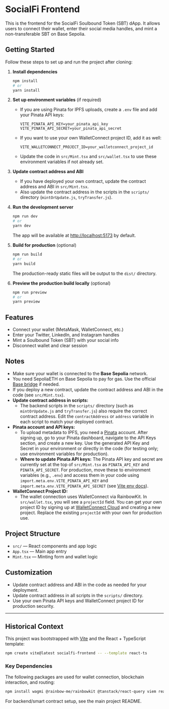 # SocialFi Frontend

This is the frontend for the SocialFi Soulbound Token (SBT) dApp. It allows users to connect their wallet, enter their social media handles, and mint a non-transferable SBT on Base Sepolia.

## Getting Started

Follow these steps to set up and run the project after cloning:

1. **Install dependencies**
   ```bash
   npm install
   # or
   yarn install
   ```

2. **Set up environment variables** (if required)
   - If you are using Pinata for IPFS uploads, create a `.env` file and add your Pinata API keys:
     ```env
     VITE_PINATA_API_KEY=your_pinata_api_key
     VITE_PINATA_API_SECRET=your_pinata_api_secret
     ```
   - If you want to use your own WalletConnect project ID, add it as well:
     ```env
     VITE_WALLETCONNECT_PROJECT_ID=your_walletconnect_project_id
     ```
   - Update the code in `src/Mint.tsx` and `src/wallet.tsx` to use these environment variables if not already set.

3. **Update contract address and ABI**
   - If you have deployed your own contract, update the contract address and ABI in `src/Mint.tsx`.
   - Also update the contract address in the scripts in the `scripts/` directory (`mintOrUpdate.js`, `tryTransfer.js`).

4. **Run the development server**
   ```bash
   npm run dev
   # or
   yarn dev
   ```
   The app will be available at [http://localhost:5173](http://localhost:5173) by default.

5. **Build for production** (optional)
   ```bash
   npm run build
   # or
   yarn build
   ```
   The production-ready static files will be output to the `dist/` directory.

6. **Preview the production build locally** (optional)
   ```bash
   npm run preview
   # or
   yarn preview
   ```

## Features
- Connect your wallet (MetaMask, WalletConnect, etc.)
- Enter your Twitter, LinkedIn, and Instagram handles
- Mint a Soulbound Token (SBT) with your social info
- Disconnect wallet and clear session

## Notes
- Make sure your wallet is connected to the **Base Sepolia** network.
- You need SepoliaETH on Base Sepolia to pay for gas. Use the official [Base bridge](https://bridge.base.org/deposit) if needed.
- If you deploy a new contract, update the contract address and ABI in the code (see `src/Mint.tsx`).
- **Update contract address in scripts:**
  - The backend scripts in the `scripts/` directory (such as `mintOrUpdate.js` and `tryTransfer.js`) also require the correct contract address. Edit the `contractAddress` or `address` variable in each script to match your deployed contract.
- **Pinata account and API keys:**
  - To upload metadata to IPFS, you need a [Pinata](https://pinata.cloud/) account. After signing up, go to your Pinata dashboard, navigate to the API Keys section, and create a new key. Use the generated API Key and Secret in your environment or directly in the code (for testing only; use environment variables for production).
  - **Where to update Pinata API keys:** The Pinata API key and secret are currently set at the top of `src/Mint.tsx` as `PINATA_API_KEY` and `PINATA_API_SECRET`. For production, move these to environment variables (e.g., `.env`) and access them in your code using `import.meta.env.VITE_PINATA_API_KEY` and `import.meta.env.VITE_PINATA_API_SECRET` (see [Vite env docs](https://vitejs.dev/guide/env-and-mode.html)).
- **WalletConnect Project ID:**
  - The wallet connection uses WalletConnect via RainbowKit. In `src/wallet.tsx`, you will see a `projectId` field. You can get your own project ID by signing up at [WalletConnect Cloud](https://cloud.walletconnect.com/) and creating a new project. Replace the existing `projectId` with your own for production use.

## Project Structure
- `src/` — React components and app logic
- `App.tsx` — Main app entry
- `Mint.tsx` — Minting form and wallet logic

## Customization
- Update contract address and ABI in the code as needed for your deployment.
- Update contract address in all scripts in the `scripts/` directory.
- Use your own Pinata API keys and WalletConnect project ID for production security.

---

## Historical Context

This project was bootstrapped with [Vite](https://vitejs.dev/) and the React + TypeScript template:

```bash
npm create vite@latest socialfi-frontend -- --template react-ts
```

### Key Dependencies

The following packages are used for wallet connection, blockchain interaction, and routing:

```bash
npm install wagmi @rainbow-me/rainbowkit @tanstack/react-query viem react-router-dom
```

For backend/smart contract setup, see the main project README.
